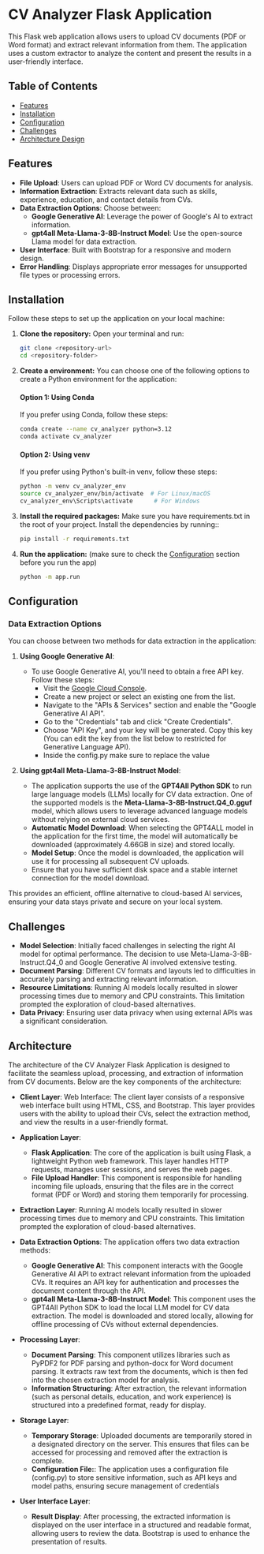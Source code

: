 # CV Analyzer Flask Application

This Flask web application allows users to upload CV documents (PDF or Word format) and extract relevant information from them. The application uses a custom extractor to analyze the content and present the results in a user-friendly interface.

## Table of Contents

- [Features](#features)
- [Installation](#installation)
- [Configuration](#configuration)
- [Challenges](#Challenges)
- [Architecture Design](#Architecture)

## Features

- **File Upload**: Users can upload PDF or Word CV documents for analysis.
- **Information Extraction**: Extracts relevant data such as skills, experience, education, and contact details from CVs.
- **Data Extraction Options**: Choose between:
  - **Google Generative AI**: Leverage the power of Google's AI to extract information.
  - **gpt4all Meta-Llama-3-8B-Instruct Model**: Use the open-source Llama model for data extraction.
- **User Interface**: Built with Bootstrap for a responsive and modern design.
- **Error Handling**: Displays appropriate error messages for unsupported file types or processing errors.

## Installation

Follow these steps to set up the application on your local machine:

1. **Clone the repository:**
   Open your terminal and run:
   ```bash
   git clone <repository-url>
   cd <repository-folder>

2. **Create a environment:**
   You can choose one of the following options to create a Python environment for the application:

   #### Option 1: Using Conda

   If you prefer using Conda, follow these steps:

   ```bash
   conda create --name cv_analyzer python=3.12
   conda activate cv_analyzer
   ```

   #### Option 2: Using venv

   If you prefer using Python's built-in venv, follow these steps:

   ```bash
   python -m venv cv_analyzer_env
   source cv_analyzer_env/bin/activate  # For Linux/macOS
   cv_analyzer_env\Scripts\activate      # For Windows
   ```

3. **Install the required packages:**
   Make sure you have requirements.txt in the root of your project. Install the dependencies by running::
   ```bash
   pip install -r requirements.txt

3. **Run the application:** (make sure to check the [Configuration](#configuration) section before you run the app)
    ```bash
    python -m app.run

## Configuration

### Data Extraction Options

You can choose between two methods for data extraction in the application:

1. **Using Google Generative AI**:
   - To use Google Generative AI, you'll need to obtain a free API key. Follow these steps:
     - Visit the [Google Cloud Console](https://console.cloud.google.com/).
     - Create a new project or select an existing one from the list.
     - Navigate to the "APIs & Services" section and enable the "Google Generative AI API".
     - Go to the "Credentials" tab and click "Create Credentials".
     - Choose "API Key", and your key will be generated. Copy this key (You can edit the key from the list below to restricted for Generative Language API).
     - Inside the config.py make sure to replace the value

2. **Using gpt4all Meta-Llama-3-8B-Instruct Model**:
   - The application supports the use of the **GPT4All Python SDK** to run large language models (LLMs) locally for CV data extraction. One of the supported models is the **Meta-Llama-3-8B-Instruct.Q4_0.gguf** model, which allows users to leverage advanced language models without relying on external cloud services.
   - **Automatic Model Download**: When selecting the GPT4ALL model in the application for the first time, the model will automatically be downloaded (approximately 4.66GB in size) and stored locally.
   - **Model Setup**: Once the model is downloaded, the application will use it for processing all subsequent CV uploads.
   - Ensure that you have sufficient disk space and a stable internet connection for the model download.

This provides an efficient, offline alternative to cloud-based AI services, ensuring your data stays private and secure on your local system.

## Challenges

- **Model Selection**: Initially faced challenges in selecting the right AI model for optimal performance. The decision to use Meta-Llama-3-8B-Instruct.Q4_0 and Google Generative AI involved extensive testing.
- **Document Parsing**: Different CV formats and layouts led to difficulties in accurately parsing and extracting relevant information.
- **Resource Limitations**: Running AI models locally resulted in slower processing times due to memory and CPU constraints. This limitation prompted the exploration of cloud-based alternatives.
- **Data Privacy**: Ensuring user data privacy when using external APIs was a significant consideration.


## Architecture
The architecture of the CV Analyzer Flask Application is designed to facilitate the seamless upload, processing, and extraction of information from CV documents. Below are the key components of the architecture:

- **Client Layer**: Web Interface: The client layer consists of a responsive web interface built using HTML, CSS, and Bootstrap. This layer provides users with the ability to upload their CVs, select the extraction method, and view the results in a user-friendly format.
- **Application Layer**: 
   - **Flask Application**: The core of the application is built using Flask, a lightweight Python web framework. This layer handles HTTP requests, manages user sessions, and serves the web pages.
   - **File Upload Handler**: This component is responsible for handling incoming file uploads, ensuring that the files are in the correct format (PDF or Word) and storing them temporarily for processing.

- **Extraction Layer**: Running AI models locally resulted in slower processing times due to memory and CPU constraints. This limitation prompted the exploration of cloud-based alternatives.

- **Data Extraction Options**: The application offers two data extraction methods:
   - **Google Generative AI**: This component interacts with the Google Generative AI API to extract relevant information from the uploaded CVs. It requires an API key for authentication and processes the document content through the API.
   - **gpt4all Meta-Llama-3-8B-Instruct Model**: This component uses the GPT4All Python SDK to load the local LLM model for CV data extraction. The model is downloaded and stored locally, allowing for offline processing of CVs without external dependencies.

- **Processing Layer**: 
   - **Document Parsing**: This component utilizes libraries such as PyPDF2 for PDF parsing and python-docx for Word document parsing. It extracts raw text from the documents, which is then fed into the chosen extraction model for analysis.
   - **Information Structuring**: After extraction, the relevant information (such as personal details, education, and work experience) is structured into a predefined format, ready for display.

- **Storage Layer**: 
   - **Temporary Storage**: Uploaded documents are temporarily stored in a designated directory on the server. This ensures that files can be accessed for processing and removed after the extraction is complete.
   - **Configuration File:**: The application uses a configuration file (config.py) to store sensitive information, such as API keys and model paths, ensuring secure management of credentials

- **User Interface Layer**: 
   - **Result Display**:  After processing, the extracted information is displayed on the user interface in a structured and readable format, allowing users to review the data. Bootstrap is used to enhance the presentation of results.
